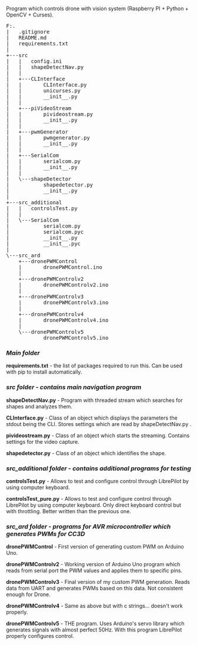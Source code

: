 Program which controls drone with vision system (Raspberry PI + Python + OpenCV + Curses).

<pre>
F:.
|   .gitignore
|   README.md
|   requirements.txt
|
+---src
|   |   config.ini
|   |   shapeDetectNav.py
|   |
|   +---CLInterface
|   |       CLInterface.py
|   |       unicurses.py
|   |       __init__.py
|   |
|   +---piVideoStream
|   |       pivideostream.py
|   |       __init__.py
|   |
|   +---pwmGenerator
|   |       pwmgenerator.py
|   |       __init__.py
|   |
|   +---SerialCom
|   |       serialcom.py
|   |       __init__.py
|   |
|   \---shapeDetector
|           shapedetector.py
|           __init__.py
|
+---src_additional
|   |   controlsTest.py
|   |
|   \---SerialCom
|           serialcom.py
|           serialcom.pyc
|           __init__.py
|           __init__.pyc
|
\---src_ard
    +---dronePWMControl
    |       dronePWMControl.ino
    |
    +---dronePWMControlv2
    |       dronePWMControlv2.ino
    |
    +---dronePWMControlv3
    |       dronePWMControlv3.ino
    |
    +---dronePWMControlv4
    |       dronePWMControlv4.ino
    |
    \---dronePWMControlv5
            dronePWMControlv5.ino
</pre>

### *Main folder*

**requirements.txt** - the list of packages required to run this. Can be used with pip to install automatically.

### *src folder - contains main navigation program*

**shapeDetectNav.py** - Program with threaded stream which searches for shapes and analyzes them.

**CLInterface.py** - Class of an object which displays the parameters the stdout being the CLI. Stores settings which are read by shapeDetectNav.py .

**pivideostream.py** - Class of an object which starts the streaming. Contains settings for the video capture.

**shapedetector.py** - Class of an object which identifies the shape.

### *src_additional folder - contains additional programs for testing*

**controlsTest.py** - Allows to test and configure control through LibrePilot by using computer keyboard.

**controlsTest_pure.py** - Allows to test and configure control through LibrePilot by using computer keyboard. Only direct keyboard control but with throttling. Better written than the previous one.

### *src_ard folder - programs for AVR microcontroller which generates PWMs for CC3D*

**dronePWMControl** - First version of generating custom PWM on Arduino Uno.

**dronePWMControlv2** - Working version of Arduino Uno program which reads from
serial port the PWM values and applies them to specific pins.

**dronePWMControlv3** - Final version of my custom PWM generation. Reads data from UART and generates PWMs based on this data. Not consistent enough for Drone.

**dronePWMControlv4** - Same as above but with c strings... doesn't work properly.

**dronePWMControlv5** - THE program. Uses Arduino's servo library which generates signals with almost perfect 50Hz. With this program LibrePilot properly configures control.
